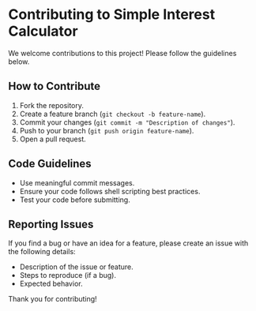# Contributing to Simple Interest Calculator

We welcome contributions to this project! Please follow the guidelines below.

## How to Contribute
1. Fork the repository.
2. Create a feature branch (`git checkout -b feature-name`).
3. Commit your changes (`git commit -m "Description of changes"`).
4. Push to your branch (`git push origin feature-name`).
5. Open a pull request.

## Code Guidelines
- Use meaningful commit messages.
- Ensure your code follows shell scripting best practices.
- Test your code before submitting.

## Reporting Issues
If you find a bug or have an idea for a feature, please create an issue with the following details:
- Description of the issue or feature.
- Steps to reproduce (if a bug).
- Expected behavior.

Thank you for contributing!

